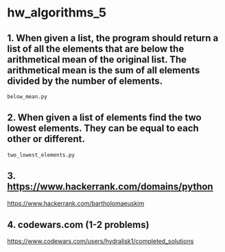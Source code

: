 # hw_algorithms_5

## 1. When given a list, the program should return a list of all the elements that are below the arithmetical mean of the original list.  The arithmetical mean is the sum of all elements divided by the number of elements.
```below_mean.py```
## 2. When given a list of elements find the two lowest elements. They can be equal to each other or different.  
```two_lowest_elements.py```
## 3. https://www.hackerrank.com/domains/python
https://www.hackerrank.com/bartholomaeuskim
## 4. codewars.com (1-2 problems)
https://www.codewars.com/users/hydralisk1/completed_solutions